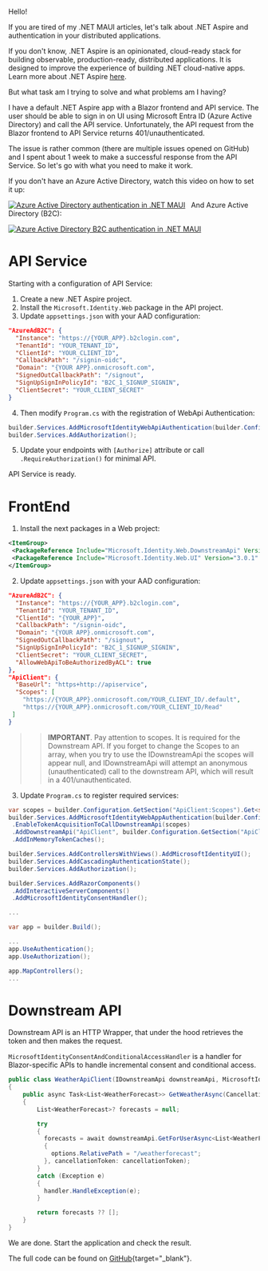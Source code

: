 Hello!

If you are tired of my .NET MAUI articles, let's talk about .NET Aspire and authentication in your distributed applications.

If you don't know, .NET Aspire is an opinionated, cloud-ready stack for building observable, production-ready, distributed applications. It is designed to improve the experience of building .NET cloud-native apps. Learn more about .NET Aspire [here](https://learn.microsoft.com/en-us/dotnet/aspire/get-started/aspire-overview).

But what task am I trying to solve and what problems am I having?

I have a default .NET Aspire app with a Blazor frontend and API service. The user should be able to sign in on UI using Microsoft Entra ID (Azure Active Directory) and call the API service. Unfortunately, the API request from the Blazor frontend to API Service returns 401/unauthenticated.

The issue is rather common (there are multiple issues opened on GitHub) and I spent about 1 week to make a successful response from the API Service. So let's go with what you need to make it work.

If you don't have an Azure Active Directory, watch this video on how to set it up:

[![Azure Active Directory authentication in .NET MAUI](https://img.youtube.com/vi/3RGX5mVRXSs/0.jpg)](https://www.youtube.com/watch?v=3RGX5mVRXSs)
 
And Azure Active Directory (B2C):

[![Azure Active Directory B2C authentication in .NET MAUI](https://img.youtube.com/vi/sTPWF2O456U/0.jpg)](https://www.youtube.com/watch?v=sTPWF2O456U)

# API Service

Starting with a configuration of API Service:

1. Create a new .NET Aspire project.
2. Install the `Microsoft.Identity.Web` package in the API project.
3. Update `appsettings.json` with your AAD configuration:
```json
"AzureAdB2C": {
  "Instance": "https://{YOUR_APP}.b2clogin.com",
  "TenantId": "YOUR_TENANT_ID",
  "ClientId": "YOUR_CLIENT_ID",
  "CallbackPath": "/signin-oidc",
  "Domain": "{YOUR APP}.onmicrosoft.com",
  "SignedOutCallbackPath": "/signout",
  "SignUpSignInPolicyId": "B2C_1_SIGNUP_SIGNIN",
  "ClientSecret": "YOUR_CLIENT_SECRET"
}
```

4. Then modify `Program.cs` with the registration of WebApi Authentication:
```csharp
builder.Services.AddMicrosoftIdentityWebApiAuthentication(builder.Configuration, Constants.AzureAdB2C);
builder.Services.AddAuthorization();
```

5. Update your endpoints with `[Authorize]` attribute or call `.RequireAuthorization()` for minimal API.

API Service is ready.

# FrontEnd

1. Install the next packages in a Web project:
```xml
<ItemGroup>
 <PackageReference Include="Microsoft.Identity.Web.DownstreamApi" Version="3.0.1" />
 <PackageReference Include="Microsoft.Identity.Web.UI" Version="3.0.1" />
</ItemGroup>
```

2. Update `appsettings.json` with your AAD configuration:
```json
"AzureAdB2C": {
  "Instance": "https://{YOUR_APP}.b2clogin.com",
  "TenantId": "YOUR_TENANT_ID",
  "ClientId": "{YOUR_APP}",
  "CallbackPath": "/signin-oidc",
  "Domain": "{YOUR APP}.onmicrosoft.com",
  "SignedOutCallbackPath": "/signout",
  "SignUpSignInPolicyId": "B2C_1_SIGNUP_SIGNIN",
  "ClientSecret": "YOUR_CLIENT_SECRET",
  "AllowWebApiToBeAuthorizedByACL": true
},
"ApiClient": {
  "BaseUrl": "https+http://apiservice",
  "Scopes": [
    "https://{YOUR_APP}.onmicrosoft.com/YOUR_CLIENT_ID/.default",
    "https://{YOUR_APP}.onmicrosoft.com/YOUR_CLIENT_ID/Read"
 ]
}
```

>> **IMPORTANT**. Pay attention to scopes. It is required for the Downstream API. If you forget to change the Scopes to an array, when you try to use the IDownstreamApi the scopes will appear null, and IDownstreamApi will attempt an anonymous (unauthenticated) call to the downstream API, which will result in a 401/unauthenticated.

3. Update `Program.cs` to register required services:

```csharp
var scopes = builder.Configuration.GetSection("ApiClient:Scopes").Get<string[]>();
builder.Services.AddMicrosoftIdentityWebAppAuthentication(builder.Configuration, Microsoft.Identity.Web.Constants.AzureAdB2C)
 .EnableTokenAcquisitionToCallDownstreamApi(scopes)
 .AddDownstreamApi("ApiClient", builder.Configuration.GetSection("ApiClient"))
 .AddInMemoryTokenCaches();

builder.Services.AddControllersWithViews().AddMicrosoftIdentityUI();
builder.Services.AddCascadingAuthenticationState();
builder.Services.AddAuthorization();

builder.Services.AddRazorComponents()
 .AddInteractiveServerComponents()
 .AddMicrosoftIdentityConsentHandler();

...

var app = builder.Build();

...
app.UseAuthentication();
app.UseAuthorization();

app.MapControllers();
...
```

# Downstream API

Downstream API is an HTTP Wrapper, that under the hood retrieves the token and then makes the request.

`MicrosoftIdentityConsentAndConditionalAccessHandler` is a handler for Blazor-specific APIs to handle incremental consent and conditional access.


```csharp
public class WeatherApiClient(IDownstreamApi downstreamApi, MicrosoftIdentityConsentAndConditionalAccessHandler handler)
{
    public async Task<List<WeatherForecast>> GetWeatherAsync(CancellationToken cancellationToken = default)
    {
        List<WeatherForecast>? forecasts = null;

        try
        {
          forecasts = await downstreamApi.GetForUserAsync<List<WeatherForecast>>("ApiClient", options =>
          {
            options.RelativePath = "/weatherforecast";
          }, cancellationToken: cancellationToken);
        }
        catch (Exception e)
        {
          handler.HandleException(e);
        }

        return forecasts ?? [];
    }
}
```

We are done. Start the application and check the result.

The full code can be found on [GitHub](https://github.com/VladislavAntonyuk/AspireSamples/tree/main/DistributedApplicationAuth){target="_blank"}.
